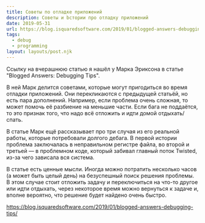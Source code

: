 ```yaml
---
title: Советы по отладке приложений
description: Советы и bстории про отладку приложений
date: 2019-05-31
url: https://blog.isquaredsoftware.com/2019/01/blogged-answers-debugging-tips/
tags:
  - debug
  - programming
layout: layouts/post.njk
---
```

Ссылку на вчерашнюю статью я нашёл у Марка Эриксона в статье "Blogged Answers: Debugging Tips".

В ней Марк делится советами, которые могут пригодиться во время отладки приложений. Они перекликаются с предыдущей статьёй, но есть пара дополнений. Например, если проблема очень сложная, то может помочь её разбиение на меньшие части. Если бага не поддаётся, то это признак того, что надо всё отложить и идти домой отдыхать/спать.

В статье Марк ещё рассказывает про три случая из его реальной работы, которые потребовали долгого дебага. В первой истории проблема заключалась в неправильном регистре файла, во второй и третьей — в проблемном коде, который забивал главный поток Twisted, из-за чего зависала вся система.

В статье есть ценные мысли. Иногда можно потратить несколько часов (а может быть целый день) на безуспешный поиск решения проблемы. В этом случае стоит отложить задачу и переключиться на что-то другое или идти отдыхать, через некоторое время можно вернуться к задаче и, вполне вероятно, что решение будет найдено очень быстро.

https://blog.isquaredsoftware.com/2019/01/blogged-answers-debugging-tips/
